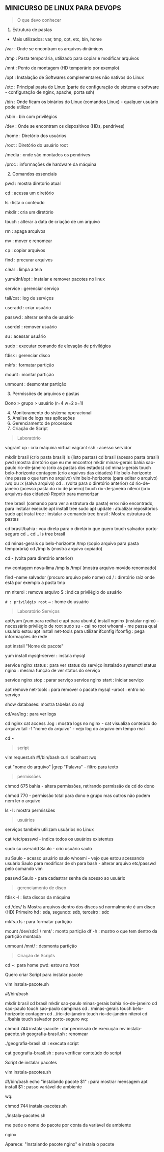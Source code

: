 ## MINICURSO DE LINUX PARA DEVOPS ##

>O que devo conhecer
1. Estrutura de pastas
* Mais utilizados: var, tmp, opt, etc, bin, home

/var : Onde se encontram os arquivos dinâmicos 

/tmp : Pasta temporária, utilizado para copiar e modificar arquivos

/mnt : Ponto de montagem (HD temporário por exemplo)

/opt :  Instalação de Softwares complementares não nativos do Linux

/etc : Principal pasta do Linux (parte de configuração de sistema e software - configuração de nginx, apache, porta ssh)

/bin : Onde ficam os binários do Linux (comandos Linux) - qualquer usuário pode utilizar

/sbin :  bin com privilégios

/dev : Onde se encontram os dispositivos (HDs, pendrives)

/home : Diretório dos usuários

/root : Diretório do usuário root

/media : onde são montados os pendrives

/proc : informações de hardware da máquina

2. Comandos essenciais

pwd : mostra diretorio atual

cd : acessa um diretório

ls : lista o conteudo

mkdir : cria um diretório

touch : alterar a data de criação de um arquivo

rm : apaga arquivos

mv : mover e renomear

cp : copiar arquivos

find : procurar arquivos

clear : limpa a tela

yum/dnf/opt : instalar e remover pacotes no linux

service : gerenciar serviço

tail/cat : log de serviços

useradd : criar usuário

passwd : alterar senha de usuário

userdel : remover usuário

su : acessar usuário

sudo : executar comando de elevação de privilégios

fdisk : gerenciar disco

mkfs : formatar partição

mount : montar partição

unmount : desmontar partição

3. Permissões de arquivos e pastas

Dono >  grupo > usuário (r=4 w=2 x=1)

4. Monitoramento do sistema operacional
5. Analise de logs nas aplicações
6. Gerenciamento de processos
7. Criação de Script

>Laboratório

vagrant up : cria máquina virtual
vagrant ssh : acesso servidor

mkdir brasil (crio pasta brasil)
ls (listo pastas)
cd brasil (acesso pasta brasil)
pwd (mostra diretório que eu me encontro)
mkdir minas-gerais bahia sao-paulo rio-de-janeiro (crio as pastas dos estados)
cd minas-gerais
touch belo-horizonte contagem (crio arquivos das cidades)
file belo-horizonte (me passa o que tem no arquivo)
vim belo-horizonte (para editar o arquivo)
:wq ou :x (salva arquivo)
cd .. (volta para o diretório anterior)
cd rio-de-janeiro (acesso pasta do rio de janeiro)
touch rio-de-janeiro niteroi (crio arquivos das cidades)
Repetir para memorizar

tree brasil (comando para ver a estrutura da pasta)
erro: não encontrado, para instalar execute apt install tree
sudo apt update : atualizar repositórios
sudo apt instal tree : instalar o comando
tree brasil : Mostra estrutura de pastas

cd brasil/bahia : vou direto para o diretório que quero
touch salvador porto-seguro
cd ..
cd ..
ls
tree brasil

cd minas-gerais
cp belo-horizonte /tmp (copio arquivo para pasta temporária)
cd /tmp
ls (mostra arquivo copiado)

cd - (volta para diretório anterior)

mv contagem nova-lima /tmp
ls /tmp/ (mostra arquivo movido renomeado)

find -name salvador (procuro arquivo pelo nome)
cd / : diretório raíz onde está por exemplo a pasta tmp

rm niteroi : remove arquivo
$ : indica privilégio do usuário

`# : privilégio root`
~ : home do usuário

>Laboratório Serviços

apt/yum (yum para redhat e apt para ubuntu) install ngninx (instalar nginx) - necessário privilégio de root
sudo su - cai no root
whoami - me passa qual usuário estou
apt install net-tools para utilizar ifconfig
ifconfig : pega informações de rede

apt install "Nome do pacote"

yum install mysql-server : instala mysql

service nginx status : para ver status do serviço instalado
systemctl status nginx : mesma função de ver status do serviço

service nginx stop : parar serviço
service nginx start : iniciar serviço

apt remove net-tools : para remover o pacote
mysql -uroot : entro no serviço

show databases: mostra tabelas do sql

cd/var/log : para ver logs

cd nginx
cat access .log : mostra logs no nginx - cat visualiza conteúdo do arquivo
tail -f "nome do arquivo" - vejo log do arquivo em tempo real

cd ~

>script

vim request.sh
#!/bin/bash
curl localhost
:wq

cat "nome do arquivo" |grep "Palavra" - filtro para texto

>permissões

chmod 675 bahia - altera permissões, retirando permissão de cd do dono

chmod 770 - permissão total para dono e grupo mas outros não podem nem ler o arquivo

ls -l : mostra permissões

>usuários

serviços também utilizam usuários no Linux

cat /etc/passwd - indica todos os usuários existentes

sudo su
useradd Saulo - crio usuário saulo

su Saulo - acesso usuário saulo
whoami - vejo que estou acessando usuário Saulo
para modificar de sh para bash - alterar arquivo etc/passwd pelo comando vim

passwd Saulo - para cadastrar senha de acesso ao usuário

>gerenciamento de disco

fdisk -l : lista discos da máquina

cd /dev/
ls
Mostra arquivos dentro dos discos 
sd normalmente é um disco (HD)
Primeiro hd : sda, segundo: sdb, terceiro : sdc

mkfs.xfs : para formatar partição

mount /dev/sdc1 / mnt/ : monto partição
df -h : mostro o que tem dentro da partição montada

unmount /mnt/ : desmonta partição

>Criação de Scripts

cd ~: para home
pwd: estou no /root

Quero criar Script para instalar pacote

vim instala-pacote.sh

#!/bin/bash

mkdir brasil
cd brasil
mkdir sao-paulo minas-gerais bahia rio-de-janeiro
cd sao-paulo
touch sao-paulo campinas
cd ../minas-gerais
touch belo-horizonte contagem
cd ../rio-de-janeiro
touch rio-de-janeiro niteroi
cd ../bahia
touch salvador porto-seguro
wq:

chmod 744 instala-pacote : dar permissão de execução
mv instala-pacote.sh geografia-brasil.sh : renomear

./geografia-brasil.sh : executa script

cat geografia-brasil.sh : para verificar conteúdo do script

Script de instalar pacotes

vim instala-pacotes.sh

#!/bin/bash
echo "instalando pacote $1" : para mostrar mensagem
apt install $1 : passo variável de ambiente

wq:

chmod 744 instala-pacotes.sh

./instala-pacotes.sh

me pede o nome do pacote por conta da variável de ambiente 

nginx

Aparece: "Instalando pacote nginx" e instala o pacote



